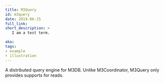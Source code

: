 ```yaml
---
title: M3Query
id: m3query
date: 2019-06-15
full_link: 
short_description: >
   I am a test term.

aka: 
tags:
- example
- illustration
---
```


A distributed query engine for M3DB. Unlike M3Coordinator, M3Query only provides supports for reads.